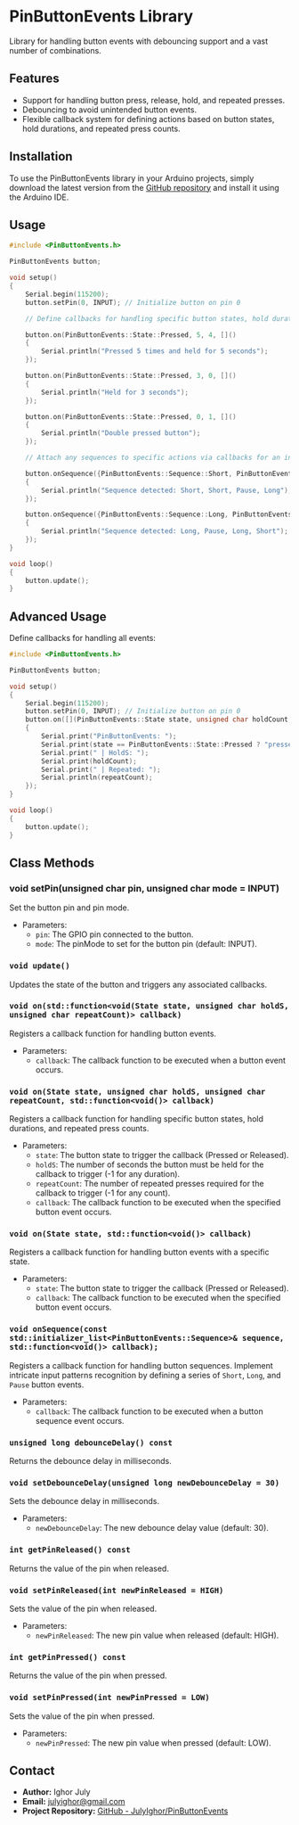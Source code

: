 # PinButtonEvents Library

Library for handling button events with debouncing support and a vast number of combinations.

## Features

- Support for handling button press, release, hold, and repeated presses.
- Debouncing to avoid unintended button events.
- Flexible callback system for defining actions based on button states, hold durations, and repeated press counts.

## Installation

To use the PinButtonEvents library in your Arduino projects, simply download the latest version from the [GitHub repository](https://github.com/JulyIghor/PinButtonEvents) and install it using the Arduino IDE.

## Usage

```cpp
#include <PinButtonEvents.h>

PinButtonEvents button;

void setup()
{
    Serial.begin(115200);
    button.setPin(0, INPUT); // Initialize button on pin 0

    // Define callbacks for handling specific button states, hold durations, and repeated press counts:

    button.on(PinButtonEvents::State::Pressed, 5, 4, []()
    {
        Serial.println("Pressed 5 times and held for 5 seconds");
    });

    button.on(PinButtonEvents::State::Pressed, 3, 0, []()
    {
        Serial.println("Held for 3 seconds");
    });

    button.on(PinButtonEvents::State::Pressed, 0, 1, []()
    {
        Serial.println("Double pressed button");
    });

    // Attach any sequences to specific actions via callbacks for an intuitive and versatile interaction framework. Ideal for projects requiring detailed input handling

    button.onSequence({PinButtonEvents::Sequence::Short, PinButtonEvents::Sequence::Short, PinButtonEvents::Sequence::Pause, PinButtonEvents::Sequence::Long}, []()
    {
        Serial.println("Sequence detected: Short, Short, Pause, Long");
    });

    button.onSequence({PinButtonEvents::Sequence::Long, PinButtonEvents::Sequence::Pause, PinButtonEvents::Sequence::Long, PinButtonEvents::Sequence::Short}, []()
    {
        Serial.println("Sequence detected: Long, Pause, Long, Short");
    });
}

void loop()
{
    button.update();
}
```

## Advanced Usage
Define callbacks for handling all events:

```cpp
#include <PinButtonEvents.h>

PinButtonEvents button;

void setup()
{
    Serial.begin(115200);
    button.setPin(0, INPUT); // Initialize button on pin 0
    button.on([](PinButtonEvents::State state, unsigned char holdCount, unsigned char repeatCount)
    {
        Serial.print("PinButtonEvents: ");
        Serial.print(state == PinButtonEvents::State::Pressed ? "pressed" : "released");
        Serial.print(" | HoldS: ");
        Serial.print(holdCount);
        Serial.print(" | Repeated: ");
        Serial.println(repeatCount);
    });
}

void loop()
{
    button.update();
}
```

## Class Methods

### void setPin(unsigned char pin, unsigned char mode = INPUT)
Set the button pin and pin mode.

- Parameters:
  - `pin`: The GPIO pin connected to the button.
  - `mode`: The pinMode to set for the button pin (default: INPUT).

### `void update()`

Updates the state of the button and triggers any associated callbacks.

### `void on(std::function<void(State state, unsigned char holdS, unsigned char repeatCount)> callback)`

Registers a callback function for handling button events.

- Parameters:
  - `callback`: The callback function to be executed when a button event occurs.

### `void on(State state, unsigned char holdS, unsigned char repeatCount, std::function<void()> callback)`

Registers a callback function for handling specific button states, hold durations, and repeated press counts.

- Parameters:
  - `state`: The button state to trigger the callback (Pressed or Released).
  - `holdS`: The number of seconds the button must be held for the callback to trigger (-1 for any duration).
  - `repeatCount`: The number of repeated presses required for the callback to trigger (-1 for any count).
  - `callback`: The callback function to be executed when the specified button event occurs.

### `void on(State state, std::function<void()> callback)`

Registers a callback function for handling button events with a specific state.

- Parameters:
  - `state`: The button state to trigger the callback (Pressed or Released).
  - `callback`: The callback function to be executed when the specified button event occurs.

### `void onSequence(const std::initializer_list<PinButtonEvents::Sequence>& sequence, std::function<void()> callback);`

Registers a callback function for handling button sequences. Implement intricate input patterns recognition by defining a series of `Short`, `Long`, and `Pause` button events.

- Parameters:
  - `callback`: The callback function to be executed when a button sequence event occurs.

### `unsigned long debounceDelay() const`

Returns the debounce delay in milliseconds.

### `void setDebounceDelay(unsigned long newDebounceDelay = 30)`

Sets the debounce delay in milliseconds.

- Parameters:
  - `newDebounceDelay`: The new debounce delay value (default: 30).

### `int getPinReleased() const`

Returns the value of the pin when released.

### `void setPinReleased(int newPinReleased = HIGH)`

Sets the value of the pin when released.

- Parameters:
  - `newPinReleased`: The new pin value when released (default: HIGH).

### `int getPinPressed() const`

Returns the value of the pin when pressed.

### `void setPinPressed(int newPinPressed = LOW)`

Sets the value of the pin when pressed.

- Parameters:
  - `newPinPressed`: The new pin value when pressed (default: LOW).

## Contact
- **Author:** Ighor July
- **Email:** [julyighor@gmail.com](mailto:julyighor@gmail.com)
- **Project Repository:** [GitHub - JulyIghor/PinButtonEvents](https://github.com/JulyIghor/PinButtonEvents)
